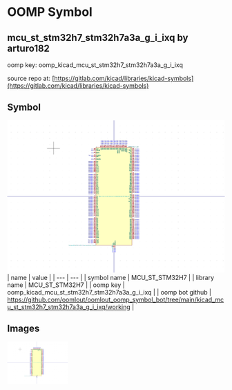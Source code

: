 # OOMP Symbol  
## mcu_st_stm32h7_stm32h7a3a_g_i_ixq  by arturo182  
  
oomp key: oomp_kicad_mcu_st_stm32h7_stm32h7a3a_g_i_ixq  
  
source repo at: [https://gitlab.com/kicad/libraries/kicad-symbols](https://gitlab.com/kicad/libraries/kicad-symbols)  
## Symbol  
  
[![working.png](working_600.png)](working.png)  
| name | value | 
| --- | --- | 
| symbol name | MCU_ST_STM32H7 | 
| library name | MCU_ST_STM32H7 | 
| oomp key | oomp_kicad_mcu_st_stm32h7_stm32h7a3a_g_i_ixq | 
| oomp bot github | https://github.com/oomlout/oomlout_oomp_symbol_bot/tree/main/kicad_mcu_st_stm32h7_stm32h7a3a_g_i_ixq/working | 
## Images  
  
[![working.png](working_140.png)](working.png)  
